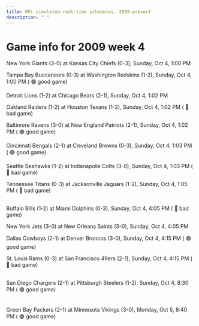 ```yaml
---
title: NFL simulated-real-time schedules, 2009-present
description: " "
---
```


# Game info for 2009 week 4

New York Giants (3-0) at Kansas City Chiefs (0-3), Sunday, Oct 4, 1:00 PM

Tampa Bay Buccaneers (0-3) at Washington Redskins (1-2), Sunday, Oct 4, 1:00 PM (	:green_circle: good game)

Detroit Lions (1-2) at Chicago Bears (2-1), Sunday, Oct 4, 1:02 PM

Oakland Raiders (1-2) at Houston Texans (1-2), Sunday, Oct 4, 1:02 PM (	:red_circle: bad game)

Baltimore Ravens (3-0) at New England Patriots (2-1), Sunday, Oct 4, 1:02 PM (	:green_circle: good game)

Cincinnati Bengals (2-1) at Cleveland Browns (0-3), Sunday, Oct 4, 1:03 PM (	:green_circle: good game)

Seattle Seahawks (1-2) at Indianapolis Colts (3-0), Sunday, Oct 4, 1:03 PM (	:red_circle: bad game)

Tennessee Titans (0-3) at Jacksonville Jaguars (1-2), Sunday, Oct 4, 1:05 PM (	:red_circle: bad game)

<br/>Buffalo Bills (1-2) at Miami Dolphins (0-3), Sunday, Oct 4, 4:05 PM (	:red_circle: bad game)

New York Jets (3-0) at New Orleans Saints (3-0), Sunday, Oct 4, 4:05 PM

Dallas Cowboys (2-1) at Denver Broncos (3-0), Sunday, Oct 4, 4:15 PM (	:green_circle: good game)

St. Louis Rams (0-3) at San Francisco 49ers (2-1), Sunday, Oct 4, 4:15 PM (	:red_circle: bad game)

<br/>San Diego Chargers (2-1) at Pittsburgh Steelers (1-2), Sunday, Oct 4, 8:30 PM (	:green_circle: good game)

<br/>Green Bay Packers (2-1) at Minnesota Vikings (3-0), Monday, Oct 5, 8:40 PM (	:green_circle: good game)

